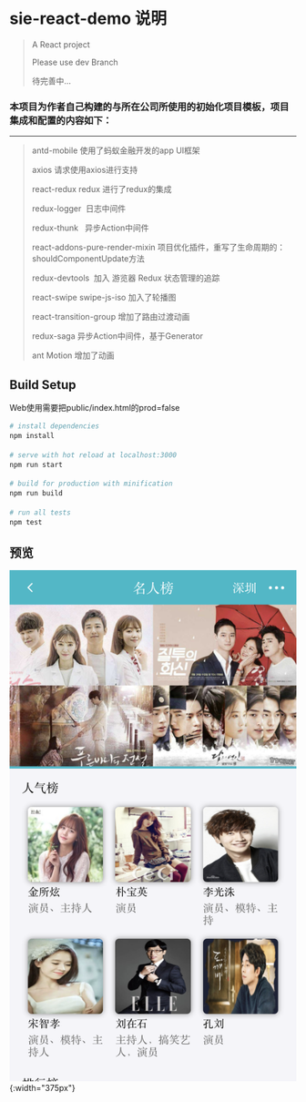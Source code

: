 # sie-react-demo 说明

> A React project
>
> Please use dev Branch
>
> 待完善中...

### 本项目为作者自己构建的与所在公司所使用的初始化项目模板，项目集成和配置的内容如下：
-------------------------------------------------
>
> antd-mobile 使用了蚂蚁金融开发的app UI框架
>
> axios 请求使用axios进行支持
>
> react-redux redux 进行了redux的集成
>
> redux-logger  日志中间件
>
> redux-thunk   异步Action中间件
>
> react-addons-pure-render-mixin 项目优化插件，重写了生命周期的：shouldComponentUpdate方法
>
> redux-devtools  加入 游览器 Redux 状态管理的追踪
>
> react-swipe swipe-js-iso 加入了轮播图
> 
> react-transition-group 增加了路由过渡动画
>
> redux-saga 异步Action中间件，基于Generator
> 
> ant Motion 增加了动画 


## Build Setup

Web使用需要把public/index.html的prod=false

``` bash
# install dependencies
npm install

# serve with hot reload at localhost:3000
npm run start

# build for production with minification
npm run build

# run all tests
npm test
```

## 预览
![首页](./public/static/image/预览1.png){:width="375px"}
